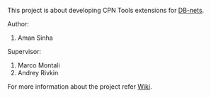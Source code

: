 This project is about developing CPN Tools extensions for [DB-nets](https://arxiv.org/abs/1611.03680).

Author:
1. Aman Sinha

Supervisor:
1. Marco Montali
2. Andrey Rivkin

For more information about the project refer [Wiki](https://gitlab.inf.unibz.it/Aman.Sinha/CPN_Aman/wikis/home).